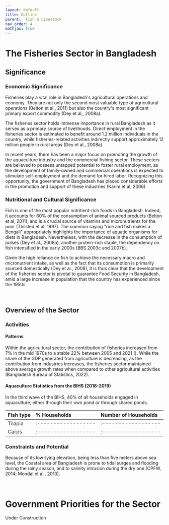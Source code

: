 ```yaml
---
layout: default
title: Outline
parent:  Fish & Livestock
nav_order: 4
mathjax: true
---
```


# The Fisheries Sector in Bangladesh
## Significance
### Economic Significance

Fisheries play a vital role in Bangladesh's agricultural operations and economy. They are not only the second most valuable type of agricultural operations (Belton et al., 2011) but also the country's most significant primary export commodity (Dey et al., 2008a). <br> 

The fisheries sector holds immense importance in rural Bangladesh as it serves as a primary source of livelihoods. Direct employment in the fisheries sector is estimated to benefit around 1.2 million individuals in the country, while fisheries-related activities indirectly support approximately 12 million people in rural areas (Dey et al., 2008a). <br> 

In recent years, there has been a major focus on promoting the growth of the aquaculture industry and the commercial fishing sector. These sectors are believed to possess untapped potential to foster rural employment, as the development of family-owned and commercial operations is expected to stimulate self-employment and the demand for hired labor. Recognizing this opportunity, the government of Bangladesh has placed considerable efforts in the promotion and support of these industries (Karim et al, 2006). 

### Nutritional and Cultural Significance

Fish is one of the most popular nutritient-rich foods in Bangladesh. Indeed, it accounts for 60% of the consumption of animal sourced products (Belton et al, 2011), and is a crucial source of vitamins and micronutrients for the poor (Thilsted et al. 1997). The common saying "rice and fish makes a Bengali" appropriately highlights the importance of aquatic organisms for diets in Bangladesh. Nevertheless, with the decrease in the consumption of pulses (Dey et al., 2008a), another protein-rich staple, the dependency on fish intensified in the early 2000s (BBS 2003c and 2007b). <br>

Given the high reliance on fish to achieve the necessary macro and micronutrient intake, as well as the fact that its consumption is primarily sourced domestically (Dey et al., 2008), it is thus clear that the development of the fisheries sector is pivotal to guarantee Food Security in Bangladesh, amid a large increase in population that the country has experienced since the 1950s.



<br> 

## Overview of the Sector

### Activities

#### Patterns 
Within the agricultural sector, the contribution of fisheries increased from 7% in the mid 1970s to a stable 22% between 2005 and 2021 ().
While the share of the GDP generated from agriculture is decreasing, as the contribution from industries increases, the fisheries sector maintained above average growth rates when compared to other agricultural activities (Bangladesh Bureau of Statistics, 2022). 



#### Aquaculture Statistics from the BIHS (2018-2019)
In the third wave of the BIHS, 40% of all households engaged in aquaculture, either through their own pond or through shared ponds.

| Fish type | % Households | Number of Households |
|:-------------|:------------------| :------------------|
| Tilapia | :------------------ |:------------------ |
| Carps |:------------------ | :------------------|

### Constraints and Potential 
Because of its low-lying elevation, being less than five meters above sea level, the Coastal area of Bangladesh is prone to tidal surges and flooding during the rainy season, and to  salinity intrusion during the dry one (CPFW, 2014; Mondal et al., 2013).


<br>

# Government Priorities for the Sector

Under Construction
